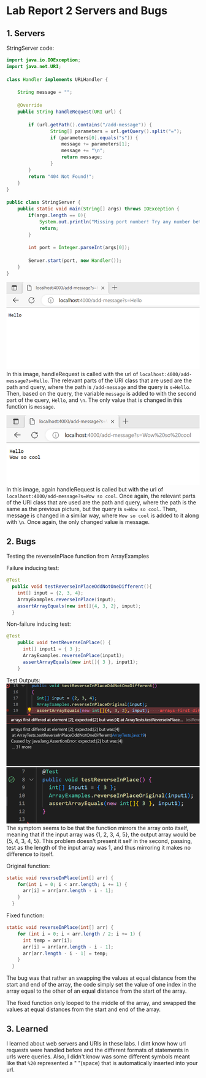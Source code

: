# Lab Report 2 Servers and Bugs

## 1. Servers

StringServer code:
```java
import java.io.IOException;
import java.net.URI;

class Handler implements URLHandler {

    String message = ""; 
    
    @Override
    public String handleRequest(URI url) {
        
        if (url.getPath().contains("/add-message")) {
                String[] parameters = url.getQuery().split("=");
                if (parameters[0].equals("s")) {
                    message += parameters[1];
                    message += "\n";
                    return message;
                }
        }
        return "404 Not Found!";
    }
}

public class StringServer {
    public static void main(String[] args) throws IOException {
        if(args.length == 0){
            System.out.println("Missing port number! Try any number between 1024 to 49151");
            return;
        }

        int port = Integer.parseInt(args[0]);

        Server.start(port, new Handler());
    }
}
```

![Image][3]
In this image, handleRequest is called with the url of `localhost:4000/add-message?s=Hello`. The relevant parts of the URI class that are used are the path and query, where the path is `/add-message` and the query is `s=Hello`. Then, based on the query, the variable `message` is added to with the second part of the query, `Hello`, and `\n`. The only value that is changed in this function is `message`.


![Image][4]
In this image, again handleRequest is called but with the url of `localhost:4000/add-message?s=Wow so cool`. Once again, the relevant parts of the URI class that are used are the path and query, where the path is the same as the previous picture, but the query is `s=Wow so cool`. Then, message is changed in a similar way, where `Wow so cool` is added to it along with `\n`. Once again, the only changed value is message.

## 2. Bugs

Testing the reverseInPlace function from ArrayExamples

Failure inducing test:

```java
@Test
  public void testReverseInPlaceOddNotOneDifferent(){
    int[] input = {2, 3, 4};
    ArrayExamples.reverseInPlace(input);
    assertArrayEquals(new int[]{4, 3, 2}, input);
  }
```

Non-failure inducing test:
```java
@Test 
	public void testReverseInPlace() {
      int[] input1 = { 3 };
      ArrayExamples.reverseInPlace(input1);
      assertArrayEquals(new int[]{ 3 }, input1);
	}
```

Test Outputs:
![Image][1]
![Image][2]
The symptom seems to be that the function mirrors the array onto itself, meaning that if the input array was {1, 2, 3, 4, 5}, the output array would be {5, 4, 3, 4, 5}. This problem doesn't present it self in the second, passing, test as the length of the input array was 1, and thus mirroring it makes no difference to itself. 

Original function:
```java
static void reverseInPlace(int[] arr) {
    for(int i = 0; i < arr.length; i += 1) {
      arr[i] = arr[arr.length - i - 1];
    }
  }
```

Fixed function:
```java
static void reverseInPlace(int[] arr) {
    for (int i = 0; i < arr.length / 2; i += 1) {
      int temp = arr[i];
      arr[i] = arr[arr.length - i - 1];
      arr[arr.length - i - 1] = temp;
    }
  }
```
The bug was that rather an swapping the values at equal distance from the start and end of the array, the code simply set the value of one index in the array equal to the other of an equal distance from the start of the array. 

The fixed function only looped to the middle of the array, and swapped the values at equal distances from the start and end of the array.


## 3. Learned

I learned about web servers and URIs in these labs. I dint know how url requests were handled before and the different formats of statements in urls were queries. Also, I didn't know was some different symbols meant like that `%20` represented a " "(space) that is automatically inserted into your url. 

[1]: cse15lLabReport2p1.png
[2]: cse15lLabReport2p2.png
[3]: cse15lLabReport2p3.png
[4]: cse15lLabReport2p4.png